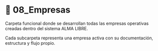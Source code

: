 # 🏢 08_Empresas

Carpeta funcional donde se desarrollan todas las empresas operativas creadas dentro del sistema ALMA LIBRE.

Cada subcarpeta representa una empresa activa con su documentación, estructura y flujo propio.
